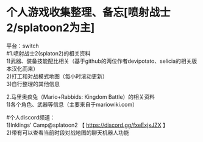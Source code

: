 # 个人游戏收集整理、备忘[喷射战士2/splatoon2为主]  

平台：switch  
#1.喷射战士2(splaton2)的相关资料  
1)武器、装备技能配比相关（基于github的两位作者devipotato、selicia的相关版本汉化而来）  
2)打工和对战模式地图（每小时滚动更新）  
3)自行整理的其他信息  

2.马里奥疯兔（Mario+Rabbids: Kingdom Battle）的相关资料  
1)各个角色、武器等信息（主要来自于mariowiki.com）  


#个人discord频道：  
1)Inklings' Camp@splatoon2  【  https://discord.gg/fxeExjxJZX  】  
2)带有可以查看当前时段对战地图的聊天机器人功能  




